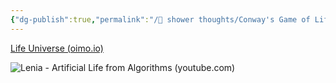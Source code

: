 ```yaml
---
{"dg-publish":true,"permalink":"/🚿 shower thoughts/Conway's Game of Life/","created":"2024-07-15T11:31:08.000-05:00","updated":"2024-07-15T11:31:08.000-05:00"}
---
```


[Life Universe (oimo.io)](https://oimo.io/works/life/)

![Lenia - Artificial Life from Algorithms (youtube.com)](https://www.youtube.com/watch?v=6kiBYjvyojQ&list=PLxls5YhYdJ0xYabkHAP63cMhPq2mJVSe-&index=1)